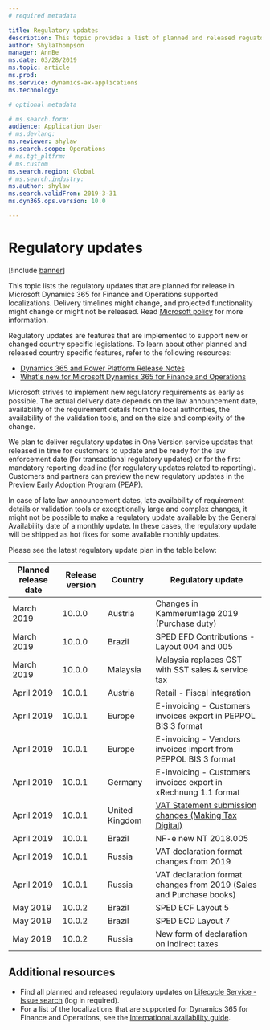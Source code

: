 ```yaml
---
# required metadata

title: Regulatory updates
description: This topic provides a list of planned and released reguatory updates for Microsoft Dynamics 365 for Finance and Operations.
author: ShylaThompson
manager: AnnBe
ms.date: 03/28/2019
ms.topic: article
ms.prod: 
ms.service: dynamics-ax-applications
ms.technology: 

# optional metadata

# ms.search.form:
audience: Application User
# ms.devlang: 
ms.reviewer: shylaw
ms.search.scope: Operations
# ms.tgt_pltfrm: 
# ms.custom
ms.search.region: Global
# ms.search.industry: 
ms.author: shylaw
ms.search.validFrom: 2019-3-31
ms.dyn365.ops.version: 10.0

---
```


# Regulatory updates

[!include [banner](../includes/banner.md)]

This topic lists the regulatory updates that are planned for release in Microsoft Dynamics 365 for Finance and Operations supported localizations. Delivery timelines might change, and projected functionality might change or might not be released. Read [Microsoft policy](https://go.microsoft.com/fwlink/p/?linkid=2007332) for more information. 

Regulatory updates are features that are implemented to support new or changed country specific legislations. To learn about other planned and released country specific features, refer to the following resources:

- [Dynamics 365 and Power Platform Release Notes](https://docs.microsoft.com/business-applications-release-notes/index)
- [What's new for Microsoft Dynamics 365 for Finance and Operations](../../fin-and-ops/get-started/whats-new-changed.md)

Microsoft strives to implement new regulatory requirements as early as possible. The actual delivery date depends on the law announcement date, availability of the requirement details from the local authorities, the availability of the validation tools, and on the size and complexity of the change. 

We plan to deliver regulatory updates in One Version service updates that released in time for customers to update and be ready for the law enforcement date (for transactional regulatory updates) or for the first mandatory reporting deadline (for regulatory updates related to reporting). Customers and partners can preview the new regulatory updates in the Preview Early Adoption Program (PEAP).

In case of late law announcement dates, late availability of requirement details or validation tools or exceptionally large and complex changes, it might not be possible to make a regulatory update available by the General Availability date of a monthly update. In these cases, the regulatory update will be shipped as hot fixes for some available monthly updates.

Please see the latest regulatory update plan in the table below:

|Planned release date|Release version|Country|Regulatory update|
|--------------------|---------------|-------|-------|
|      March 2019          |   10.0.0      | Austria      |   Changes in Kammerumlage 2019 (Purchase duty)    |
|      March 2019          |   10.0.0      |   Brazil    |     SPED EFD Contributions - Layout  004 and 005  |
|      March 2019          |   10.0.0      |    Malaysia     |Malaysia replaces GST with SST sales & service tax        |
|      April 2019          |   10.0.1      |    Austria     |Retail - Fiscal integration         |
|      April 2019          |   10.0.1      |    Europe     |E-invoicing - Customers invoices export in PEPPOL BIS 3 format         |
|      April 2019          |   10.0.1      |    Europe     |E-invoicing - Vendors invoices import from PEPPOL BIS 3 format         |
|      April 2019          |   10.0.1      |   Germany     |E-invoicing - Customers invoices export in xRechnung 1.1 format         |
|      April 2019          |   10.0.1      |    United Kingdom     |[VAT Statement submission changes (Making Tax Digital)](emea-gbr-mtd-vat-integration.md)    |    
|      April 2019          |   10.0.1      |    Brazil     |NF-e new NT 2018.005         |
|      April 2019          |   10.0.1      |    Russia     |VAT declaration format changes from 2019         |
|      April 2019          |   10.0.1      |    Russia     |VAT declaration format changes from 2019 (Sales and Purchase books) 
|      May 2019            |   10.0.2      | Brazil      |   SPED ECF Layout 5   |
|      May 2019            |   10.0.2      | Brazil      |   SPED ECD Layout 7   |
|      May 2019            |   10.0.2      | Russia      |   New form of declaration on indirect taxes    |

## Additional resources
- Find all planned and released regulatory updates on [Lifecycle Service - Issue search](https://lcs.dynamics.com/Logon/Index) (log in required).
- For a list of the localizations that are supported for Dynamics 365 for Finance and Operations, see the [International availability guide](https://aka.ms/dynamics_365_international_availability_deck).

